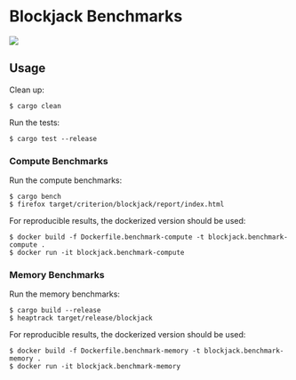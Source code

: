 # Blockjack Benchmarks

![](https://img.shields.io/badge/Status-Experimental-orange)

## Usage

Clean up:

	$ cargo clean

Run the tests:

	$ cargo test --release

### Compute Benchmarks

Run the compute benchmarks:

	$ cargo bench
	$ firefox target/criterion/blockjack/report/index.html

For reproducible results, the dockerized version should be used:

	$ docker build -f Dockerfile.benchmark-compute -t blockjack.benchmark-compute .
	$ docker run -it blockjack.benchmark-compute

### Memory Benchmarks

Run the memory benchmarks:

	$ cargo build --release
	$ heaptrack target/release/blockjack

For reproducible results, the dockerized version should be used:

	$ docker build -f Dockerfile.benchmark-memory -t blockjack.benchmark-memory .
	$ docker run -it blockjack.benchmark-memory
